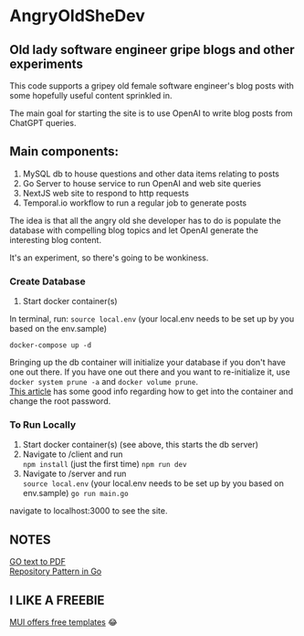 # AngryOldSheDev


## Old lady software engineer gripe blogs and other experiments ##

This code supports a gripey old female software engineer's blog posts with
some hopefully useful content sprinkled in.  

The main goal for starting the site is to use OpenAI to write blog posts
from ChatGPT queries.

## Main components: ##

1.  MySQL db to house questions and other data items relating to posts
2.  Go Server to house service to run OpenAI and web site queries
3.  NextJS web site to respond to http requests
4.  Temporal.io workflow to run a regular job to generate posts

The idea is that all the angry old she developer has to do is populate the
database with compelling blog topics and let OpenAI generate the interesting blog content.  

It's an experiment, so there's going to be wonkiness.

### Create Database ###
1.  Start docker container(s)

In terminal, run:
```source local.env``` (your local.env needs to be set up by you based on the env.sample)
```
docker-compose up -d
```
Bringing up the db container will initialize your database if you don't have one out there.  If you have one out there and you want to re-initialize it, use ```docker system prune -a``` and ```docker volume prune```.\
[This article](https://hevodata.com/learn/docker-mysql/) has some good info regarding how to get into the container and change the root password.

### To Run Locally ###
1. Start docker container(s) (see above, this starts the db server)
2. Navigate to /client and run\
```npm install``` (just the first time)
```npm run dev```
3. Navigate to /server and run\
```source local.env``` (your local.env needs to be set up by you based on env.sample)
```go run main.go```

navigate to localhost:3000 to see the site.


## NOTES ##
[GO text to PDF](https://blog.logrocket.com/converting-text-file-pdf-go/)\
[Repository Pattern in Go](https://techinscribed.com/different-approaches-to-pass-database-connection-into-controllers-in-golang/?source=post_page-----d22d3fa76d91--------------------------------)

## I LIKE A FREEBIE ##
[MUI offers free templates](https://mui.com/material-ui/getting-started/templates/) :joy:
